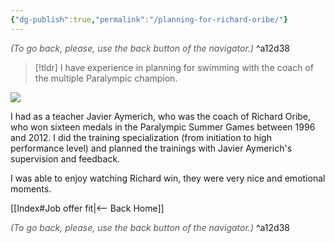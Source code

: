 ```yaml
---
{"dg-publish":true,"permalink":"/planning-for-richard-oribe/"}
---
```




<div class="transclusion internal-embed is-loaded"><div class="markdown-embed">




<font color="#595959">*(To go back, please, use the back button of the navigator.)*</font> 
^a12d38



</div></div>


> [!tldr]
> I have experience in planning for swimming with the coach of the multiple Paralympic champion.

![](https://static3.diariovasco.com/www/pre2017/multimedia/prensa/noticias/201404/09/fotos/25411646.jpg)

I had as a teacher Javier Aymerich, who was the coach of Richard Oribe, who won sixteen medals in the Paralympic Summer Games between 1996 and 2012. I did the training specialization (from initiation to high performance level) and planned the trainings with Javier Aymerich's supervision and feedback.

I was able to enjoy watching Richard win, they were very nice and emotional moments.


<div class="transclusion internal-embed is-loaded"><div class="markdown-embed">





[[Index#Job offer fit\|<-- Back Home]]

<div class="transclusion internal-embed is-loaded"><div class="markdown-embed">




<font color="#595959">*(To go back, please, use the back button of the navigator.)*</font> 
^a12d38



</div></div>


</div></div>

